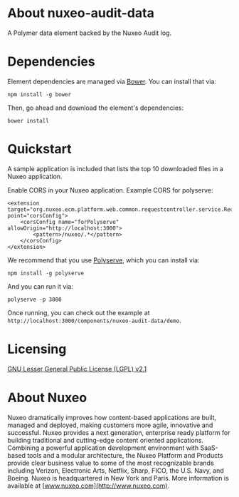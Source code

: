 # About nuxeo-audit-data

A Polymer data element backed by the Nuxeo Audit log.

# Dependencies

Element dependencies are managed via [Bower](http://bower.io/). You can install that via:

    npm install -g bower

Then, go ahead and download the element's dependencies:

    bower install

# Quickstart

A sample application is included that lists the top 10 downloaded files in a Nuxeo application.

Enable CORS in your Nuxeo application.  Example CORS for polyserve:

    <extension target="org.nuxeo.ecm.platform.web.common.requestcontroller.service.RequestControllerService" point="corsConfig">
        <corsConfig name="forPolyserve" allowOrigin="http://localhost:3000">
            <pattern>/nuxeo/.*</pattern>
        </corsConfig>
    </extension>

We recommend that you use [Polyserve](https://github.com/PolymerLabs/polyserve), which you can install via:

    npm install -g polyserve

And you can run it via:

    polyserve -p 3000

Once running, you can check out the example at `http://localhost:3000/components/nuxeo-audit-data/demo`.

# Licensing

[GNU Lesser General Public License (LGPL) v2.1](http://www.gnu.org/licenses/lgpl-2.1.html)

# About Nuxeo

Nuxeo dramatically improves how content-based applications are built, managed and deployed, making customers more agile, innovative and successful. Nuxeo provides a next generation, enterprise ready platform for building traditional and cutting-edge content oriented applications. Combining a powerful application development environment with
SaaS-based tools and a modular architecture, the Nuxeo Platform and Products provide clear business value to some of the most recognizable brands including Verizon, Electronic Arts, Netflix, Sharp, FICO, the U.S. Navy, and Boeing. Nuxeo is headquartered in New York and Paris.
More information is available at [www.nuxeo.com](http://www.nuxeo.com).
